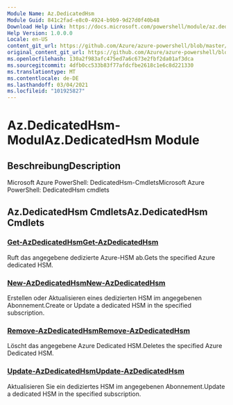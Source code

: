 ```yaml
---
Module Name: Az.DedicatedHsm
Module Guid: 841c2fad-e8c0-4924-b9b9-9d27d0f40b48
Download Help Link: https://docs.microsoft.com/powershell/module/az.dedicatedhsm
Help Version: 1.0.0.0
Locale: en-US
content_git_url: https://github.com/Azure/azure-powershell/blob/master/src/DedicatedHsm/help/Az.DedicatedHsm.md
original_content_git_url: https://github.com/Azure/azure-powershell/blob/master/src/DedicatedHsm/help/Az.DedicatedHsm.md
ms.openlocfilehash: 130a2f983afc475ed7a6c673e2fbf2da01af3dca
ms.sourcegitcommit: 4dfb0cc533b83f77afdcfbe2618c1e6c8d221330
ms.translationtype: MT
ms.contentlocale: de-DE
ms.lasthandoff: 03/04/2021
ms.locfileid: "101925827"
---
```

# <span data-ttu-id="7b1ec-101">Az.DedicatedHsm-Modul</span><span class="sxs-lookup"><span data-stu-id="7b1ec-101">Az.DedicatedHsm Module</span></span>
## <span data-ttu-id="7b1ec-102">Beschreibung</span><span class="sxs-lookup"><span data-stu-id="7b1ec-102">Description</span></span>
<span data-ttu-id="7b1ec-103">Microsoft Azure PowerShell: DedicatedHsm-Cmdlets</span><span class="sxs-lookup"><span data-stu-id="7b1ec-103">Microsoft Azure PowerShell: DedicatedHsm cmdlets</span></span>

## <span data-ttu-id="7b1ec-104">Az.DedicatedHsm Cmdlets</span><span class="sxs-lookup"><span data-stu-id="7b1ec-104">Az.DedicatedHsm Cmdlets</span></span>
### [<span data-ttu-id="7b1ec-105">Get-AzDedicatedHsm</span><span class="sxs-lookup"><span data-stu-id="7b1ec-105">Get-AzDedicatedHsm</span></span>](Get-AzDedicatedHsm.md)
<span data-ttu-id="7b1ec-106">Ruft das angegebene dedizierte Azure-HSM ab.</span><span class="sxs-lookup"><span data-stu-id="7b1ec-106">Gets the specified Azure dedicated HSM.</span></span>

### [<span data-ttu-id="7b1ec-107">New-AzDedicatedHsm</span><span class="sxs-lookup"><span data-stu-id="7b1ec-107">New-AzDedicatedHsm</span></span>](New-AzDedicatedHsm.md)
<span data-ttu-id="7b1ec-108">Erstellen oder Aktualisieren eines dedizierten HSM im angegebenen Abonnement.</span><span class="sxs-lookup"><span data-stu-id="7b1ec-108">Create or Update a dedicated HSM in the specified subscription.</span></span>

### [<span data-ttu-id="7b1ec-109">Remove-AzDedicatedHsm</span><span class="sxs-lookup"><span data-stu-id="7b1ec-109">Remove-AzDedicatedHsm</span></span>](Remove-AzDedicatedHsm.md)
<span data-ttu-id="7b1ec-110">Löscht das angegebene Azure Dedicated HSM.</span><span class="sxs-lookup"><span data-stu-id="7b1ec-110">Deletes the specified Azure Dedicated HSM.</span></span>

### [<span data-ttu-id="7b1ec-111">Update-AzDedicatedHsm</span><span class="sxs-lookup"><span data-stu-id="7b1ec-111">Update-AzDedicatedHsm</span></span>](Update-AzDedicatedHsm.md)
<span data-ttu-id="7b1ec-112">Aktualisieren Sie ein dediziertes HSM im angegebenen Abonnement.</span><span class="sxs-lookup"><span data-stu-id="7b1ec-112">Update a dedicated HSM in the specified subscription.</span></span>

